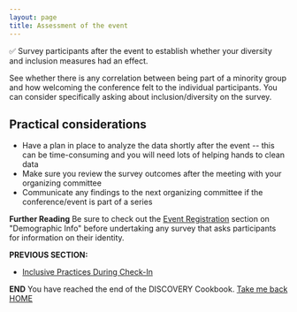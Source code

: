 ```yaml
---
layout: page
title: Assessment of the event
---
```


 ✅ Survey participants after the event to establish whether your diversity and inclusion measures had an effect.

See whether there is any correlation between being part of a minority group and how welcoming the conference felt to the individual participants. You can consider specifically asking about inclusion/diversity on the survey.

## Practical considerations
- Have a plan in place to analyze the data shortly after the event -- this can be time-consuming and you will need lots of helping hands to clean data
- Make sure you review the survey outcomes after the meeting with your organizing committee
- Communicate any findings to the next organizing committee if the conference/event is part of a series

**Further Reading**
Be sure to check out the [Event Registration](https://discover-cookbook.numfocus.org/10_event_registration/) section on "Demographic Info" before undertaking any survey that asks participants for information on their identity.

**PREVIOUS SECTION:**
- [Inclusive Practices During Check-In](11_inclusive_practices_during_checkin.md)

**END**
You have reached the end of the DISCOVERY Cookbook. 
[Take me back HOME](index.md)

